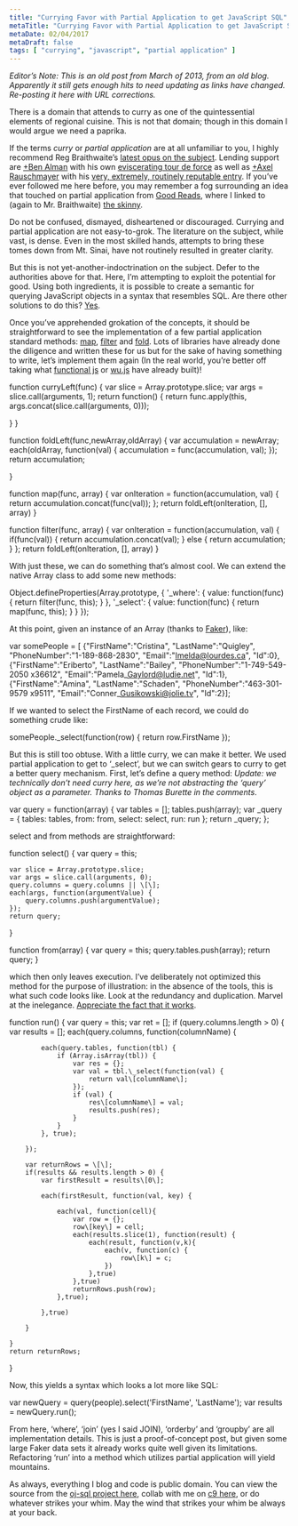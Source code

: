 ```yaml
---
title: "Currying Favor with Partial Application to get JavaScript SQL"
metaTitle: "Currying Favor with Partial Application to get JavaScript SQL"
metaDate: 02/04/2017
metaDraft: false
tags: [ "currying", "javascript", "partial application" ]
---
```


_Editor’s Note: This is an old post from March of 2013, from an old blog. Apparently it still gets enough hits to need updating as links have changed. Re-posting it here with URL corrections._

There is a domain that attends to curry as one of the quintessential elements of regional cuisine. This is not that domain; though in this domain I would argue we need a paprika.

If the terms _curry_ or _partial application_ are at all unfamiliar to you, I highly recommend Reg Braithwaite’s [latest opus on the subject](http://raganwald.com/2013/03/07/currying-and-partial-application.html). Lending support are [+Ben Alman](http://plus.google.com/112487099551149077731) with his own [eviscerating tour de force](http://benalman.com/news/2012/09/partial-application-in-javascript/) as well as [+Axel Rauschmayer](http://plus.google.com/110516491705475800224) with his [very, extremely, routinely reputable entry](http://www.2ality.com/2011/09/currying-vs-part-eval.html). If you’ve ever followed me here before, you may remember a fog surrounding an idea that touched on partial application from [Good Reads](http://hiking.luddites.me/2013/01/good-reads.html), where I linked to (again to Mr. Braithwaite) [the skinny](https://github.com/raganwald/homoiconic/blob/master/2013/01/practical-applications-of-partial-application.md).

Do not be confused, dismayed, disheartened or discouraged. Currying and partial application are not easy-to-grok. The literature on the subject, while vast, is dense. Even in the most skilled hands, attempts to bring these tomes down from Mt. Sinai, have not routinely resulted in greater clarity.

But this is not yet-another-indoctrination on the subject. Defer to the authorities above for that. Here, I’m attempting to exploit the potential for good. Using both ingredients, it is possible to create a semantic for querying JavaScript objects in a syntax that resembles SQL. Are there other solutions to do this? [Yes](https://plus.google.com/108988276571177665337/posts/ahm5G625Vix).

Once you’ve apprehended grokation of the concepts, it should be straightforward to see the implementation of a few partial application standard methods: [map](http://en.wikipedia.org/wiki/Map_%28higher-order_function%29), [filter](http://en.wikipedia.org/wiki/Filter_%28higher-order_function%29) and [fold](http://en.wikipedia.org/wiki/Fold_%28higher-order_function%29). Lots of libraries have already done the diligence and written these for us but for the sake of having something to write, let’s implement them again (In the real world, you’re better off taking what [functional js](http://wiht.link/FunctionalJS) or [wu.js](http://fitzgen.github.com/wu.js) have already built)!

function curryLeft(func) {
   var slice = Array.prototype.slice;
   var args = slice.call(arguments, 1);
   return function() {
       return func.apply(this, args.concat(slice.call(arguments, 0)));

   }
}

function foldLeft(func,newArray,oldArray) {
    var accumulation = newArray;
    each(oldArray, function(val) {
        accumulation = func(accumulation, val);
    });
    return accumulation;

}

function map(func, array) {
    var onIteration = function(accumulation, val) {
        return accumulation.concat(func(val));
    };
    return foldLeft(onIteration, \[\], array)
}

function filter(func, array) {
    var onIteration = function(accumulation, val) {
        if(func(val)) {
            return accumulation.concat(val);
        } else {
            return accumulation;
        }
    };
    return foldLeft(onIteration, \[\], array)
}

With just these, we can do something that’s almost cool. We can extend the native Array class to add some new methods:

Object.defineProperties(Array.prototype, {
    '\_where': {
        value: function(func) {
            return filter(func, this);
        }
    },
    '\_select': {
        value: function(func) {
            return map(func, this);
        }
    }
});

At this point, given an instance of an Array (thanks to [Faker](https://github.com/marak/Faker.js/)), like:

var somePeople = \[
    {"FirstName":"Cristina", "LastName":"Quigley", "PhoneNumber":"1-189-868-2830", "Email":"Imelda@lourdes.ca", "Id":0},
    {"FirstName":"Eriberto", "LastName":"Bailey", "PhoneNumber":"1-749-549-2050 x36612", "Email":"Pamela\_Gaylord@ludie.net", "Id":1},
    {"FirstName":"Amina", "LastName":"Schaden", "PhoneNumber":"463-301-9579 x9511", "Email":"Conner\_Gusikowski@jolie.tv", "Id":2}\];

If we wanted to select the FirstName of each record, we could do something crude like:

somePeople.\_select(function(row) { return row.FirstName });

But this is still too obtuse. With a little curry, we can make it better. We used partial application to get to ‘\_select’, but we can switch gears to curry to get a better query mechanism. First, let’s define a query method: _Update: we technically don’t need curry here, as we’re not abstracting the ‘query’ object as a parameter. Thanks to Thomas Burette in the comments_.

var query = function(array) {
    var tables = \[\];
    tables.push(array);
    var \_query = {
        tables: tables,
        from: from,
        select: select,
        run: run
    };
    return \_query;
};

select and from methods are straightforward:

function select() {
    var query = this;

    var slice = Array.prototype.slice;
    var args = slice.call(arguments, 0);
    query.columns = query.columns || \[\];
    each(args, function(argumentValue) {
        query.columns.push(argumentValue);
    });
    return query;
}

function from(array) {
    var query = this;
    query.tables.push(array);
    return query;
}

which then only leaves execution. I’ve deliberately not optimized this method for the purpose of illustration: in the absence of the tools, this is what such code looks like. Look at the redundancy and duplication. Marvel at the inelegance. [Appreciate the fact that it works](http://prog21.dadgum.com/169.html).

function run() {
    var query = this;
    var ret = \[\];
    if (query.columns.length > 0) {
        var results = \[\];
        each(query.columns, function(columnName) {

            each(query.tables, function(tbl) {
                if (Array.isArray(tbl)) {
                    var res = {};
                    var val = tbl.\_select(function(val) {
                        return val\[columnName\];
                    });
                    if (val) {
                        res\[columnName\] = val;
                        results.push(res);
                    }
                }
            }, true);

        });

        var returnRows = \[\];
        if(results && results.length > 0) {
            var firstResult = results\[0\];

            each(firstResult, function(val, key) {

                each(val, function(cell){
                    var row = {};
                    row\[key\] = cell;
                    each(results.slice(1), function(result) {
                        each(result, function(v,k){
                            each(v, function(c) {
                                row\[k\] = c;
                            })
                        },true)
                    },true)
                    returnRows.push(row);
                },true);

            },true)

        }

    }
    return returnRows;
}

Now, this yields a syntax which looks a lot more like SQL:

var newQuery = query(people).select('FirstName', 'LastName');
var results = newQuery.run();

From here, ‘where’, ‘join’ (yes I said JOIN), ‘orderby’ and ‘groupby’ are all implementation details. This is just a proof-of-concept post, but given some large Faker data sets it already works quite well given its limitations. Refactoring ‘run’ into a method which utilizes partial application will yield mountains.

As always, everything I blog and code is public domain. You can view the source from the [oj-sql project here](https://github.com/somecallmechief/oj-sql), collab with me on [c9 here](https://c9.io/somecallmechief/oj-sql), or do whatever strikes your whim. May the wind that strikes your whim be always at your back.
